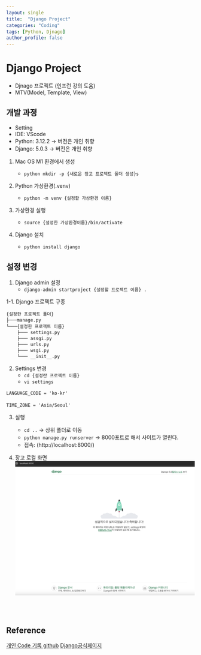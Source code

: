 ```yaml
---
layout: single
title:  "Django Project"
categories: "Coding"
tags: [Python, Djnago]
author_profile: false
---
```


# Django Project

- Djnago 프로젝트 (인프런 강의 도움)
- MTV(Model, Template, View)

## 개발 과정

- Setting
- IDE: VScode
- Python: 3.12.2 -> 버전은 개인 취향
- Django: 5.0.3 -> 버전은 개인 취향

1. Mac OS M1 환경에서 생성
   - `python mkdir -p {새로운 장고 프로젝트 폴더 생성}s`

2. Python 가상환경(.venv)
   - `python -m venv {설정할 가상환경 이름}`
   
3. 가상환경 실행
   - `source {설정한 가상환경이름}/bin/activate`
   
4. Django 설치
   - `python install django`

## 설정 변경

1. Django admin 설정
   - `django-admin startproject {설정할 프로젝트 이름} .`

1-1. Django 프로젝트 구종
```
{설정한 프로젝트 폴더}
├───manage.py
└───{설정한 프로젝트 이름}
    ├─── settings.py
    ├─── assgi.py
    ├─── urls.py
    ├─── wsgi.py
    └─── __init__.py
```

2. Settings 변경
   - `cd {설정란 프로젝트 이름}`
   - `vi settings`
```
LANGUAGE_CODE = 'ko-kr'

TIME_ZONE = 'Asia/Seoul'
```

3. 실행
   - `cd ..` -> 상위 폴더로 이동
   - `python manage.py runserver` -> 8000포트로 해서 사이트가 열린다.
   -  접속: (http://localhost:8000/)

4. 장고 로컬 화면
![image-20240319144413659](/images/2024-02-17-Django_Infleran/image-20240319144413659.png)


​     
​     





## Reference
[개인 Code 기록 github](https://github.com/chusonghyeon/Django_Project)
[Django공식페이지](https://www.djangoproject.com/)